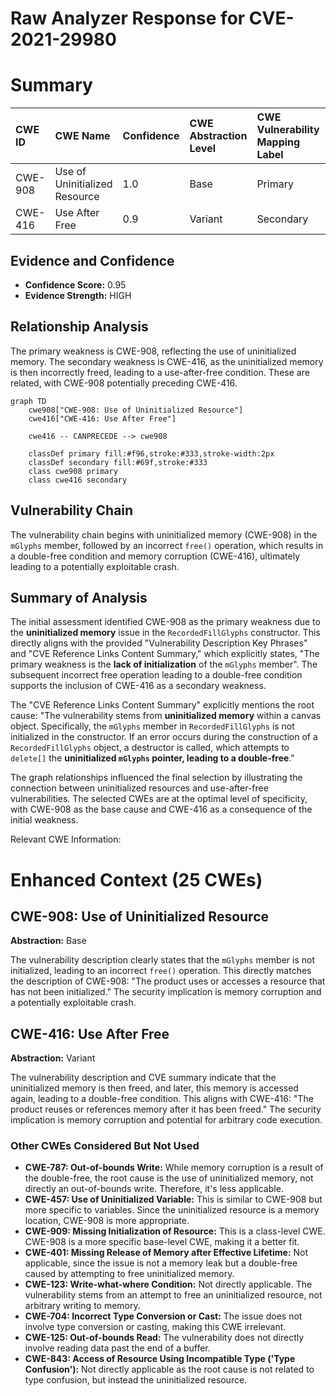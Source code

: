 # Raw Analyzer Response for CVE-2021-29980

# Summary

| CWE ID  | CWE Name                                                       | Confidence | CWE Abstraction Level | CWE Vulnerability Mapping Label | CWE-Vulnerability Mapping Notes |
| :-------- | :------------------------------------------------------------- | :--------- | :---------------------- | :------------------------------ | :------------------------------ |
| CWE-908   | Use of Uninitialized Resource                                  | 1.0        | Base                    | Primary                         | Allowed                       |
| CWE-416   | Use After Free                                                 | 0.9        | Variant                 | Secondary                       | Allowed                       |

## Evidence and Confidence

*   **Confidence Score:** 0.95
*   **Evidence Strength:** HIGH

## Relationship Analysis

The primary weakness is CWE-908, reflecting the use of uninitialized memory. The secondary weakness is CWE-416, as the uninitialized memory is then incorrectly freed, leading to a use-after-free condition. These are related, with CWE-908 potentially preceding CWE-416.

```mermaid
graph TD
    cwe908["CWE-908: Use of Uninitialized Resource"]
    cwe416["CWE-416: Use After Free"]

    cwe416 -- CANPRECEDE --> cwe908

    classDef primary fill:#f96,stroke:#333,stroke-width:2px
    classDef secondary fill:#69f,stroke:#333
    class cwe908 primary
    class cwe416 secondary
```

## Vulnerability Chain

The vulnerability chain begins with uninitialized memory (CWE-908) in the `mGlyphs` member, followed by an incorrect `free()` operation, which results in a double-free condition and memory corruption (CWE-416), ultimately leading to a potentially exploitable crash.

## Summary of Analysis

The initial assessment identified CWE-908 as the primary weakness due to the **uninitialized memory** issue in the `RecordedFillGlyphs` constructor. This directly aligns with the provided "Vulnerability Description Key Phrases" and "CVE Reference Links Content Summary," which explicitly states, "The primary weakness is the **lack of initialization** of the `mGlyphs` member". The subsequent incorrect free operation leading to a double-free condition supports the inclusion of CWE-416 as a secondary weakness.

The "CVE Reference Links Content Summary" explicitly mentions the root cause: "The vulnerability stems from **uninitialized memory** within a canvas object. Specifically, the `mGlyphs` member in `RecordedFillGlyphs` is not initialized in the constructor. If an error occurs during the construction of a `RecordedFillGlyphs` object, a destructor is called, which attempts to `delete[]` the **uninitialized `mGlyphs` pointer, leading to a double-free**."

The graph relationships influenced the final selection by illustrating the connection between uninitialized resources and use-after-free vulnerabilities. The selected CWEs are at the optimal level of specificity, with CWE-908 as the base cause and CWE-416 as a consequence of the initial weakness.

Relevant CWE Information:

# Enhanced Context (25 CWEs)

## CWE-908: Use of Uninitialized Resource

**Abstraction:** Base

The vulnerability description clearly states that the `mGlyphs` member is not initialized, leading to an incorrect `free()` operation. This directly matches the description of CWE-908: "The product uses or accesses a resource that has not been initialized." The security implication is memory corruption and a potentially exploitable crash.

## CWE-416: Use After Free

**Abstraction:** Variant

The vulnerability description and CVE summary indicate that the uninitialized memory is then freed, and later, this memory is accessed again, leading to a double-free condition. This aligns with CWE-416: "The product reuses or references memory after it has been freed." The security implication is memory corruption and potential for arbitrary code execution.

### Other CWEs Considered But Not Used

*   **CWE-787: Out-of-bounds Write:** While memory corruption is a result of the double-free, the root cause is the use of uninitialized memory, not directly an out-of-bounds write. Therefore, it's less applicable.
*   **CWE-457: Use of Uninitialized Variable:** This is similar to CWE-908 but more specific to variables. Since the uninitialized resource is a memory location, CWE-908 is more appropriate.
*   **CWE-909: Missing Initialization of Resource:** This is a class-level CWE. CWE-908 is a more specific base-level CWE, making it a better fit.
*   **CWE-401: Missing Release of Memory after Effective Lifetime:** Not applicable, since the issue is not a memory leak but a double-free caused by attempting to free uninitialized memory.
*   **CWE-123: Write-what-where Condition:** Not directly applicable. The vulnerability stems from an attempt to free an uninitialized resource, not arbitrary writing to memory.
*   **CWE-704: Incorrect Type Conversion or Cast:** The issue does not involve type conversion or casting, making this CWE irrelevant.
*   **CWE-125: Out-of-bounds Read:** The vulnerability does not directly involve reading data past the end of a buffer.
*   **CWE-843: Access of Resource Using Incompatible Type ('Type Confusion'):** Not directly applicable as the root cause is not related to type confusion, but instead the uninitialized resource.